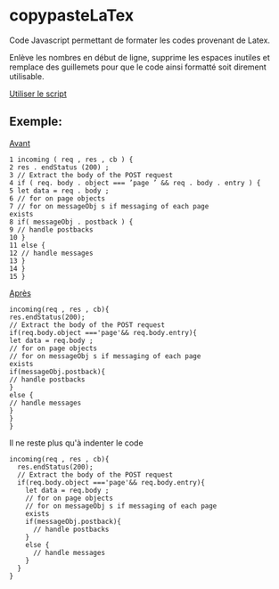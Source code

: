 # copypasteLaTex

Code Javascript permettant de formater les codes provenant de Latex.

Enlève les nombres en début de ligne, supprime les espaces inutiles et remplace des guillemets pour que le code ainsi formatté soit direment utilisable.

[Utiliser le script](https://nandyba.github.io/copypasteLaTex/)

## Exemple:

<ins>Avant</ins>

    1 incoming ( req , res , cb ) {
    2 res . endStatus (200) ;
    3 // Extract the body of the POST request
    4 if ( req. body . object === ’page ’ && req . body . entry ) {
    5 let data = req . body ;
    6 // for on page objects
    7 // for on messageObj s if messaging of each page
    exists
    8 if( messageObj . postback ) {
    9 // handle postbacks
    10 }
    11 else {
    12 // handle messages
    13 }
    14 }
    15 }

<ins>Après</ins>

    incoming(req , res , cb){
    res.endStatus(200);
    // Extract the body of the POST request
    if(req.body.object ==='page'&& req.body.entry){
    let data = req.body ;
    // for on page objects
    // for on messageObj s if messaging of each page
    exists
    if(messageObj.postback){
    // handle postbacks
    }
    else {
    // handle messages
    }
    }
    }


Il ne reste plus qu'à indenter le code

    incoming(req , res , cb){
      res.endStatus(200);
      // Extract the body of the POST request
      if(req.body.object ==='page'&& req.body.entry){
        let data = req.body ;
        // for on page objects
        // for on messageObj s if messaging of each page
        exists
        if(messageObj.postback){
          // handle postbacks
        }
        else {
          // handle messages
        }
      }
    }

